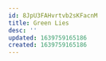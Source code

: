 ```yaml
---
id: 8JpU3FAHvrtvb2sKFacnM
title: Green Lies
desc: ''
updated: 1639759165186
created: 1639759165186
---
```


